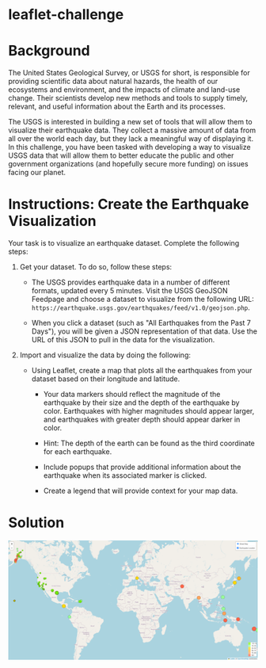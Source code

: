 # leaflet-challenge

# Background
The United States Geological Survey, or USGS for short, is responsible for providing scientific data about natural hazards, the health of our ecosystems and environment, and the impacts of climate and land-use change. Their scientists develop new methods and tools to supply timely, relevant, and useful information about the Earth and its processes.

The USGS is interested in building a new set of tools that will allow them to visualize their earthquake data. They collect a massive amount of data from all over the world each day, but they lack a meaningful way of displaying it. In this challenge, you have been tasked with developing a way to visualize USGS data that will allow them to better educate the public and other government organizations (and hopefully secure more funding) on issues facing our planet.

# Instructions: Create the Earthquake Visualization
Your task is to visualize an earthquake dataset. Complete the following steps:

1. Get your dataset. To do so, follow these steps:

   - The USGS provides earthquake data in a number of different formats, updated every 5 minutes. Visit the USGS GeoJSON Feedpage and choose a dataset to visualize from the following URL: ```https://earthquake.usgs.gov/earthquakes/feed/v1.0/geojson.php```. 

   - When you click a dataset (such as "All Earthquakes from the Past 7 Days"), you will be given a JSON representation of that data. Use the URL of this JSON to pull in the data for the visualization.

2. Import and visualize the data by doing the following:

   - Using Leaflet, create a map that plots all the earthquakes from your dataset based on their longitude and latitude.

     - Your data markers should reflect the magnitude of the earthquake by their size and the depth of the earthquake by color. Earthquakes with higher magnitudes should appear larger, and earthquakes with greater depth should appear darker in color.

     - Hint: The depth of the earth can be found as the third coordinate for each earthquake.

     - Include popups that provide additional information about the earthquake when its associated marker is clicked.

     - Create a legend that will provide context for your map data.

# Solution

<p align='center'> <img src='Leaflet-Part-1/Images/earthquakes_map.PNG'></p>

